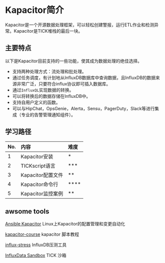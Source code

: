 # Kapacitor简介

Kapacitor是一个开源数据处理框架，可以轻松创建警报，运行ETL作业和检测异常。Kapacitor是TICK堆栈的最后一块。

## 主要特点

以下是Kapacitor目前支持的一些功能，使其成为数据处理的绝佳选择。

* 支持两种处理方式：流处理和批处理。
* 通过任务调度，有计划地从InfluxDB数据库中查询数据，且InfluxDB的数据来源非常广泛，只要符合influx协议即可插入数据库。
* 通过`InfluxQL`实现数据的转换。
* 可以将转换后的数据存储在InfluxDB中。
* 支持自用户定义的函数。
* 可以与HipChat，OpsGenie，Alerta，Sensu，PagerDuty，Slack等进行集成（专业的告警管理通知组件）。

## 学习路径

|No.|内容|难度|
|:--|:--|:--|
|1|Kapacitor安装|*|
|2|TICKscript语言|***|
|3|Kapacitor配置文件|**|
|4|Kapacitor命令行|****|
|5|Kapacitor监控案例|**|

## awsome tools

[Ansible Kapacitor](https://github.com/influxdata/ansible-kapacitor) Linux上Kapacitor的配置管理和变更自动化

[kapacitor-course](https://github.com/influxdata/kapacitor-course) kapacitor 脚本教程

[influx-stress](https://github.com/influxdata/influx-stress) InfluxDB压测工具

[InfluxData Sandbox](https://github.com/influxdata/sandbox) TICK 沙箱


